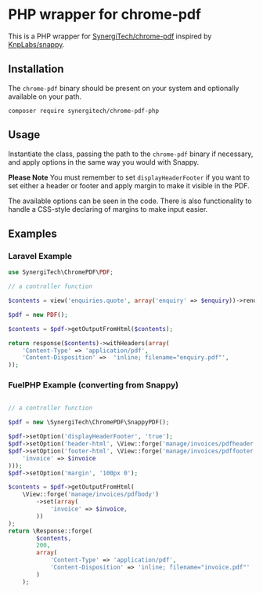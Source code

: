 # PHP wrapper for chrome-pdf

This is a PHP wrapper for [SynergiTech/chrome-pdf](https://github.com/SynergiTech/chrome-pdf) inspired by [KnpLabs/snappy](https://github.com/KnpLabs/snappy).

## Installation

The `chrome-pdf` binary should be present on your system and optionally available on your path.

```
composer require synergitech/chrome-pdf-php
```

## Usage

Instantiate the class, passing the path to the `chrome-pdf` binary if necessary, and apply options in the same way you would with Snappy.

**Please Note** You must remember to set `displayHeaderFooter` if you want to set either a header or footer and apply margin to make it visible in the PDF.

The available options can be seen in the code. There is also functionality to handle a CSS-style declaring of margins to make input easier.

## Examples

### Laravel Example

```php
use SynergiTech\ChromePDF\PDF;

// a controller function

$contents = view('enquiries.quote', array('enquiry' => $enquiry))->render();

$pdf = new PDF();

$contents = $pdf->getOutputFromHtml($contents);

return response($contents)->withHeaders(array(
    'Content-Type' => 'application/pdf',
    'Content-Disposition' =>  'inline; filename="enquiry.pdf"',
));
```

### FuelPHP Example (converting from Snappy)

```php

// a controller function

$pdf = new \SynergiTech\ChromePDF\SnappyPDF();

$pdf->setOption('displayHeaderFooter', 'true');
$pdf->setOption('header-html', \View::forge('manage/invoices/pdfheader'));
$pdf->setOption('footer-html', \View::forge('manage/invoices/pdffooter')->set(array(
    'invoice' => $invoice
)));
$pdf->setOption('margin', '100px 0');

$contents = $pdf->getOutputFromHtml(
    \View::forge('manage/invoices/pdfbody')
        ->set(array(
            'invoice' => $invoice,
        ))
);
return \Response::forge(
        $contents,
        200,
        array(
            'Content-Type' => 'application/pdf',
            'Content-Disposition' => 'inline; filename="invoice.pdf"'
        )
    );
```
